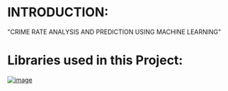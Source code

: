 # INTRODUCTION:
"CRIME RATE ANALYSIS AND PREDICTION USING MACHINE LEARNING"

# Libraries used in this Project:
[
![image](https://github.com/Maheshreddy1356/Crime-Rate-Analysis-AndPrediction-Using-Machine-Learning/assets/123810091/de67e706-f056-446d-88cf-becb2fd40738)
](url)
